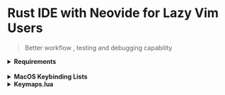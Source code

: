 # Rust IDE with Neovide for Lazy Vim Users

> Better workflow , testing and debugging capability

<details>
<summary>
<strong> Requirements  <strong>
</summary>

Must Have Installed, check the link on how to install it

- [Rust](https://www.rust-lang.org/tools/install)

- [Neovide](https://neovide.dev)

- [Cargo Nexttest](https://nexte.st)

</details>

<br>

<details>
<summary>
 <strong>  MacOS Keybinding Lists </strong>
</summary>
<br>

## Rust Specific Key Bindings

### <strong>Testing:</strong>

<kbd>F1</kbd> === `RustRunnables`

<kbd>F3</kbd> === `RustDebuggables`

<kbd>F4</kbd> === `Run Ignored Tests`

<kbd>F5</kbd> === `Reload Workspace`

<kbd>CMD</kbd> + <kbd>r</kbd> === `Run App`

<kbd>CMD</kbd> + <kbd>Shift</kbd> + <kbd>r</kbd> === Run Test Under Cursor

<kbd>CMD</kbd> + <kbd>g</kbd> === `Share to Rust Playground`

### <strong>Debugging:</strong>

<kbd>CMD</kbd> + <kbd>D</kbd> === `Toggle Breakpoint``

<kbd>CMD</kbd> + <kbd>F1</kbd> === `Continue`

<kbd>CMD</kbd> + <kbd>F2</kbd> === `Step Over`

<kbd>CMD</kbd> + <kbd>F3</kbd> === `Step Into`

<kbd>CMD</kbd> + <kbd>F4</kbd> === `Step Out`

### <strong>LSP</strong>

<kbd>F2</kbd> === `Rename`

<kbd>CMD</kbd> + <kbd>.</kbd> === `Code Actions`

<kbd>CMD</kbd> + <kbd>P</kbd> === `Search File`

## Global Key Bindings

### <strong>File Editing</strong>

<kbd>CMD</kbd> + <kbd>S</kbd> === `Save`

<kbd>CMD</kbd> + <kbd>V</kbd> === `Paste`

<kbd>CMD</kbd> + <kbd>Y</kbd> === `Redo`

<kbd>CMD</kbd> + <kbd>Z</kbd> === `Undo`

<kbd>CMD</kbd> + <kbd>J,K</kbd> === `Move Line Up and Down`

### <strong>Tabs Navigation</strong>

<kbd>CMD</kbd> + <kbd>Q</kbd> === `Quit`

<kbd>CMD</kbd> + <kbd>T</kbd> === `New Tab`

<kbd>CMD</kbd> + <kbd>W</kbd> === `Close Tab`

<kbd>CMD</kbd> + <kbd>[1-9]</kbd> === `Switch Tab [1-9]`

<kbd>CMD</kbd> + <kbd>B</kbd> === `Toggle Sidebar`

<kbd>CTRL</kbd> + <kbd>H,J,K,L</kbd> === `Pane Navigation`

</details>

<details>
<summary>
<strong>Keymaps.lua
</summary>

<br>

> Keymaps for quickly moving around panes and resizing panes

<code>
require("config/keymaps/navigation") -- navigation panes with [CMD] + [h,j,k,l]
require("config/keymaps/sidebar") -- [CMD] + b to toggle sidebar
require("config/keymaps/split-windows") -- [vsp] and [sp]  split windows
require("config/keymaps/resizepane") -- resize panes with -- . == . __ . and ++
</code>

> Keymaps for editing , manipulating text

<code>
require("config/keymaps/clipboard") -- paste with [CMD] + v , Y to yank whole line
require("config/keymaps/unredo") -- [CMD] + z and [CMD] +y
require("config/keymaps/save") -- [CMD] + s to save
require("config/keymaps/reload") -- [shift] + f5 to reload
require("config/keymaps/movelines") -- [OPT] + j and [OPT] + k to move lines up and down
</code>

> manage buffers

<code>
require("config/keymaps/smartquit") -- [qq] to smart quit
require("config/keymaps/tabs") -- [CMD] + 1-9 to switch tabs, [CMD] + w to close tab , [CMD] + n to open new tab
require("config/keymaps/buffer_manager") -- [bp, bn, bd ,bq] to manage buffers
</code>

<details>

#### [Learn Lazy Vim Keymaps](https://www.lazyvim.org/keymaps)

